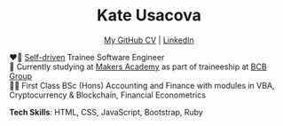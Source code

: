 <h1 align="center">Kate Usacova</h1>

<div align="center">
  
[My GitHub CV](https://github.com/kateusacova/CV) | [LinkedIn](https://www.linkedin.com/in/kateusacova/)

</div>

:heart_on_fire:	[Self-driven](https://github.com/kateusacova/CV#self-driven) Trainee Software Engineer  
:round_pushpin:	Currently studying at [Makers Academy](https://makers.tech/) as part of traineeship at [BCB Group](https://www.bcbgroup.com/)   
:woman_student:	First Class BSc (Hons) Accounting and Finance with modules in VBA, Cryptocurrency & Blockchain, Financial Econometrics    
 

**Tech Skills**: HTML, CSS, JavaScript, Bootstrap, Ruby
